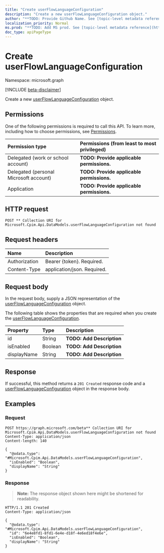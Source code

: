 ```yaml
---
title: "Create userFlowLanguageConfiguration"
description: "Create a new userFlowLanguageConfiguration object."
author: "**TODO: Provide Github Name. See [topic-level metadata reference](https://msgo.azurewebsites.net/add/document/guidelines/metadata.html#topic-level-metadata)**"
localization_priority: Normal
ms.prod: "**TODO: Add MS prod. See [topic-level metadata reference](https://msgo.azurewebsites.net/add/document/guidelines/metadata.html#topic-level-metadata)**"
doc_type: apiPageType
---
```


# Create userFlowLanguageConfiguration
Namespace: microsoft.graph

[!INCLUDE [beta-disclaimer](../../includes/beta-disclaimer.md)]

Create a new [userFlowLanguageConfiguration](../resources/userflowlanguageconfiguration.md) object.

## Permissions
One of the following permissions is required to call this API. To learn more, including how to choose permissions, see [Permissions](/graph/permissions-reference).

|Permission type|Permissions (from least to most privileged)|
|:---|:---|
|Delegated (work or school account)|**TODO: Provide applicable permissions.**|
|Delegated (personal Microsoft account)|**TODO: Provide applicable permissions.**|
|Application|**TODO: Provide applicable permissions.**|

## HTTP request

<!-- {
  "blockType": "ignored"
}
-->
``` http
POST ** Collection URI for Microsoft.Cpim.Api.DataModels.userFlowLanguageConfiguration not found
```

## Request headers
|Name|Description|
|:---|:---|
|Authorization|Bearer {token}. Required.|
|Content-Type|application/json. Required.|

## Request body
In the request body, supply a JSON representation of the [userFlowLanguageConfiguration](../resources/userflowlanguageconfiguration.md) object.

The following table shows the properties that are required when you create the [userFlowLanguageConfiguration](../resources/userflowlanguageconfiguration.md).

|Property|Type|Description|
|:---|:---|:---|
|id|String|**TODO: Add Description**|
|isEnabled|Boolean|**TODO: Add Description**|
|displayName|String|**TODO: Add Description**|



## Response

If successful, this method returns a `201 Created` response code and a [userFlowLanguageConfiguration](../resources/userflowlanguageconfiguration.md) object in the response body.

## Examples

### Request
<!-- {
  "blockType": "request",
  "name": "create_userflowlanguageconfiguration_from_"
}
-->
``` http
POST https://graph.microsoft.com/beta** Collection URI for Microsoft.Cpim.Api.DataModels.userFlowLanguageConfiguration not found
Content-Type: application/json
Content-length: 140

{
  "@odata.type": "#Microsoft.Cpim.Api.DataModels.userFlowLanguageConfiguration",
  "isEnabled": "Boolean",
  "displayName": "String"
}
```


### Response
>**Note:** The response object shown here might be shortened for readability.
<!-- {
  "blockType": "response",
  "truncated": true,
  "@odata.type": "Microsoft.Cpim.Api.DataModels.userFlowLanguageConfiguration"
}
-->
``` http
HTTP/1.1 201 Created
Content-Type: application/json

{
  "@odata.type": "#Microsoft.Cpim.Api.DataModels.userFlowLanguageConfiguration",
  "id": "6e4e8fd1-8fd1-6e4e-d18f-4e6ed18f4e6e",
  "isEnabled": "Boolean",
  "displayName": "String"
}
```

